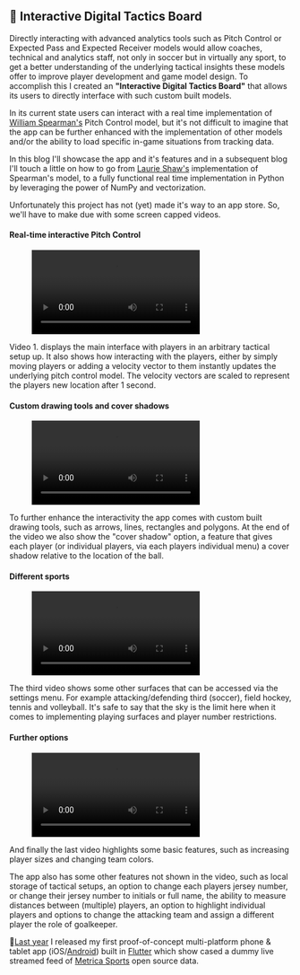 ## 📱 Interactive Digital Tactics Board

Directly interacting with advanced analytics tools such as Pitch Control or Expected Pass and Expected Receiver models would allow coaches, technical and analytics staff, not only in soccer but in virtually any sport, to get a better understanding of the underlying tactical insights these models offer to improve player development and game model design.
To accomplish this I created an <b>"Interactive Digital Tactics Board"</b> that allows its users to directly interface with such custom built models.

In its current state users can interact with a real time implementation of [William Spearman's](https://www.researchgate.net/publication/334849056_Quantifying_Pitch_Control) Pitch Control model, but it's not difficult to imagine that the app can be further enhanced with the implementation of other models and/or the ability to load specific in-game situations from tracking data.

In this blog I'll showcase the app and it's features and in a subsequent blog I'll touch a little on how to go from [Laurie Shaw's](https://github.com/Friends-of-Tracking-Data-FoTD/LaurieOnTracking) implementation of Spearman's model, to a fully functional real time implementation in Python by leveraging the power of NumPy and vectorization.

Unfortunately this project has not (yet) made it's way to an app store. So, we'll have to make due with some screen capped videos.


#### Real-time interactive Pitch Control
<figure>    
    <p>
      <video src="https://user-images.githubusercontent.com/64530306/156655256-ef853757-dcfd-42cd-8582-7b00b63d1365.mov" class="center-vid" controls="controls" style="max-width: 500px;"></video>
    </p>  
</figure>

Video 1. displays the main interface with players in an arbitrary tactical setup up. It also shows how interacting with the players, either by simply moving players or adding a velocity vector to them instantly updates the underlying pitch control model. The velocity vectors are scaled to represent the players new location after 1 second.

#### Custom drawing tools and cover shadows
<figure>    
    <p>
      <video src="https://user-images.githubusercontent.com/64530306/156880559-6d58d01f-44a8-4c42-8045-4a4acc3f7890.mov" class="center-vid" controls="controls" style="max-width: 500px;"></video>
    </p>  
</figure>

To further enhance the interactivity the app comes with custom built drawing tools, such as arrows, lines, rectangles and polygons. At the end of the video we also show the "cover shadow" option, a feature that gives each player (or individual players, via each players individual menu) a cover shadow relative to the location of the ball.


#### Different sports
<figure>    
    <p>
      <video src="https://user-images.githubusercontent.com/64530306/156880560-0af7b687-66f2-4d6c-9331-0f8273251ec1.mov" class="center-vid" controls="controls" style="max-width: 500px;"></video>
    </p>  
</figure>

The third video shows some other surfaces that can be accessed via the settings menu. For example attacking/defending third (soccer), field hockey, tennis and volleyball. It's safe to say that the sky is the limit here when it comes to implementing playing surfaces and player number restrictions.

#### Further options
<figure>    
    <p>
      <video src="https://user-images.githubusercontent.com/64530306/156880561-cb12f588-3933-4214-8a33-8828085c3de2.mov" class="center-vid" controls="controls" style="max-width: 500px;"></video>
    </p>  
</figure>

And finally the last video highlights some basic features, such as increasing player sizes and changing team colors.

The app also has some other features not shown in the video, such as local storage of tactical setups, an option to change each players jersey number, or change their jersey number to initials or full name, the ability to measure distances between (multiple) players, an option to highlight individual players and options to change the attacking team and assign a different player the role of goalkeeper.

<div class="text-paperclip"> 📎<a class="post_navi-item nav_prev" href="/2021/03/14/live-pitch-control.html">Last year</a> I released my first proof-of-concept multi-platform phone & tablet app (iOS/<a href="https://play.google.com/store/apps/details?id=com.unravelsports.base_app" class="paperclip-link">Android</a>) built in <a href="https://flutter.dev/" class="paperclip-link">Flutter</a> which show cased a dummy live streamed feed of <a href="https://github.com/metrica-sports/sample-data" class="paperclip-link">Metrica Sports</a> open source data.</div>
